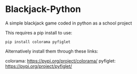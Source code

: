 # Blackjack-Python
A simple blackjack game coded in python as a school project

This requires a pip install to use:

```pip install colorama pyfiglet```

Alternatively install them through these links:

colorama: https://pypi.org/project/colorama/
pyfiglet: https://pypi.org/project/pyfiglet/